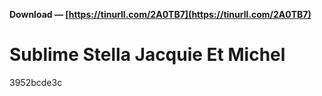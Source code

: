 **Download — [https://tinurll.com/2A0TB7](https://tinurll.com/2A0TB7)**


 
# Sublime Stella Jacquie Et Michel
 
  3952bcde3c
 
